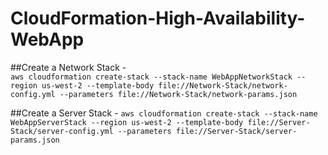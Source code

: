 # CloudFormation-High-Availability-WebApp

##Create a Network Stack -   
`aws cloudformation create-stack --stack-name WebAppNetworkStack --region us-west-2 --template-body file://Network-Stack/network-config.yml --parameters file://Network-Stack/network-params.json`

##Create a Server Stack - 
`aws cloudformation create-stack --stack-name WebAppServerStack --region us-west-2 --template-body file://Server-Stack/server-config.yml --parameters file://Server-Stack/server-params.json`
